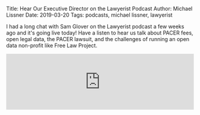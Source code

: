 Title: Hear Our Executive Director on the Lawyerist Podcast
Author: Michael Lissner
Date: 2019-03-20
Tags: podcasts, michael lissner, lawyerist

I had a long chat with Sam Glover on the Lawyerist podcast a few weeks ago and it's going live today! Have a listen to hear us talk about PACER fees, open legal data, the PACER lawsuit, and the challenges of running an open data non-profit like Free Law Project.

<iframe src="https://legaltalknetwork.com/podcasts/lawyerist-podcast/2019/03/216-free-law-project-the-pacer-litigation-with-mike-lissner/?embed" style="border:none;width:100%;" scrolling="no"></iframe><script src="https://legaltalknetwork.com/embed-iframe-resize.js"></script>
